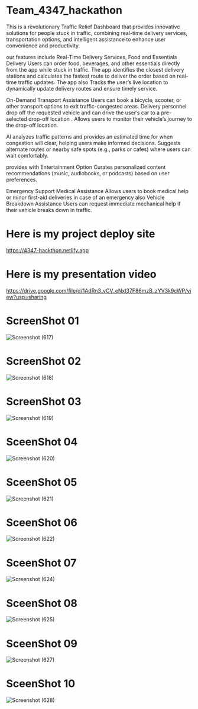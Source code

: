 # Team_4347_hackathon
This is a revolutionary Traffic Relief Dashboard that provides innovative solutions for people stuck in traffic, combining real-time delivery services, transportation options, and intelligent assistance to enhance user convenience and productivity.

 our features include Real-Time Delivery Services, Food and Essentials Delivery  Users can order food, beverages, and other essentials directly from the app while 
 stuck in traffic.
 The app identifies the closest delivery stations and calculates the fastest route to deliver the order based on real-time traffic updates.
 The app also Tracks the user’s live location to dynamically update delivery routes and ensure timely service.

On-Demand Transport Assistance Users can book a bicycle, scooter, or other transport options to exit traffic-congested areas. Delivery personnel drop off the requested vehicle and can drive the user’s car to a pre-	selected drop-off location . Allows users to monitor their vehicle’s journey to the drop-off location.

AI analyzes traffic patterns and provides an estimated time for when congestion will clear, helping users make informed decisions.
Suggests alternate routes or nearby safe spots (e.g., parks or cafes) where users can wait comfortably.

provides with Entertainment Option Curates personalized content recommendations (music, audiobooks, or podcasts) based on user preferences.

Emergency Support Medical Assistance Allows users to book medical help or minor first-aid deliveries in case of an emergency also Vehicle Breakdown Assistance
Users can request immediate mechanical help if their vehicle breaks down in traffic.
# Here is my project deploy site
https://4347-hackthon.netlify.app
# Here is my presentation video
https://drive.google.com/file/d/1AdRn3_vCV_eNxl37F86mzB_zYV3k9cWP/view?usp=sharing
# ScreenShot 01
![Screenshot (617)](https://github.com/user-attachments/assets/7789d3c8-f3b2-4c86-8558-2f283d04e874)

# ScreenShot 02
![Screenshot (618)](https://github.com/user-attachments/assets/02960c3a-3050-43bc-bb12-0b31b0aa45da)

# ScreenShot 03
![Screenshot (619)](https://github.com/user-attachments/assets/da509fbf-c3a3-4b7d-900b-a4ce3765c7cf)

# SceenShot 04
![Screenshot (620)](https://github.com/user-attachments/assets/15f67cf0-fe90-4ee7-bc33-1278f33ec28d)

# SceenShot 05

![Screenshot (621)](https://github.com/user-attachments/assets/96dcdf65-7797-461e-9454-641c98a15653)

# SceenShot 06
![Screenshot (622)](https://github.com/user-attachments/assets/9bb45348-3419-4d96-bca6-a5ed8b709eaf)

# SceenShot 07
![Screenshot (624)](https://github.com/user-attachments/assets/9c2fbbb4-6c37-4421-a9bc-35b5cab7ef58)

# SceenShot 08
![Screenshot (625)](https://github.com/user-attachments/assets/ea57d6bd-825a-412b-8102-f55973a46f8b)

# SceenShot 09
![Screenshot (627)](https://github.com/user-attachments/assets/ea78b79e-bfbd-48e3-8193-3b26d82dfcf7)

# SceenShot 10
![Screenshot (628)](https://github.com/user-attachments/assets/46e2c31c-b044-4771-8115-e9d0a4d4f9cd)
